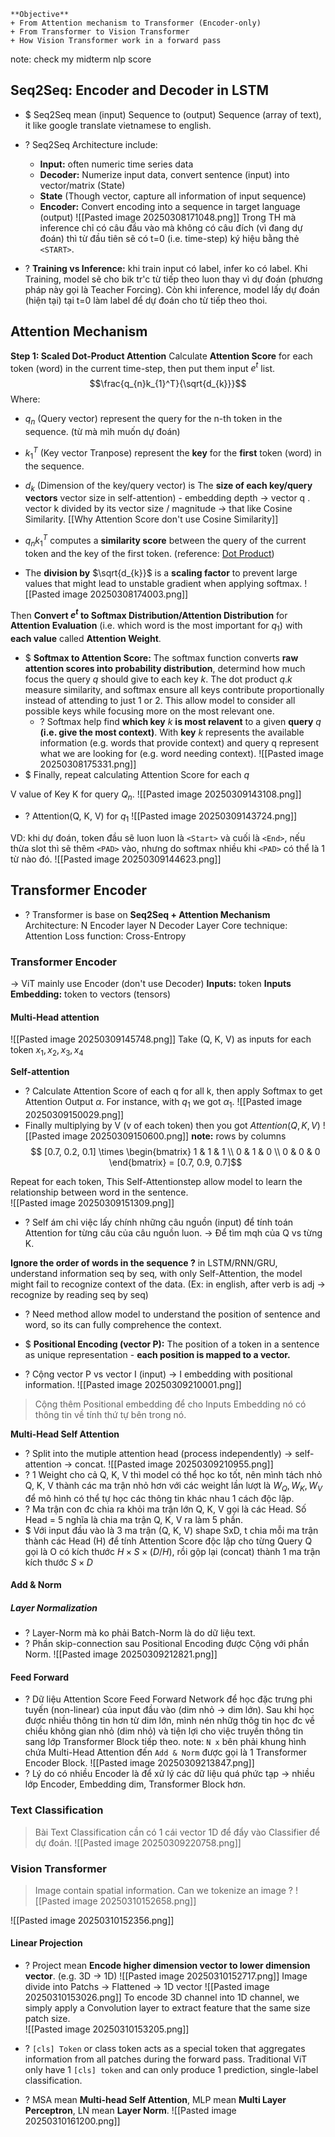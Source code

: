 ```ad-important
**Objective**
+ From Attention mechanism to Transformer (Encoder-only)
+ From Transformer to Vision Transformer
+ How Vision Transformer work in a forward pass
```
note: check my midterm nlp score

## Seq2Seq: Encoder and Decoder in LSTM
+ $ Seq2Seq mean (input) Sequence to (output) Sequence (array of text), it like google translate vietnamese to english.
+ ? Seq2Seq Architecture include: 
	+ **Input:** often numeric time series data
	+ **Decoder:** Numerize input data, convert sentence (input) into vector/matrix (State)
	+ **State** (Though vector, capture all information of input sequence)
	+ **Encoder:** Convert encoding into a sequence in target language (output)
![[Pasted image 20250308171048.png]]
 Trong TH mà inference chỉ có câu đầu vào mà không có câu đích (vì đang dự đoán) thì từ đầu tiên sẽ có t=0 (i.e. time-step) ký hiệu bằng thẻ `<START>`.

+ ? **Training vs Inference:** khi train input có label, infer ko có label. Khi Training, model sẽ cho bik tr'c từ tiếp theo luon thay vì dự đoán (phương pháp này gọi là Teacher Forcing). Còn khi inference, model lấy dự đoán (hiện tại) tại t=0 làm label để dự đoán cho từ tiếp theo thoi. 

## Attention Mechanism
**Step 1: Scaled Dot-Product Attention**
Calculate **Attention Score** for each token (word) in the current time-step, then put them input $e^t$ list. $$\frac{q_{n}k_{1}^T}{\sqrt{d_{k}}}$$ Where:
+ $q_n$ (Query vector) represent the query for the n-th token in the sequence. (từ mà mìh muốn dự đoán)
+ $k_{1}^T$ (Key vector Tranpose) represent the **key** for the **first** token (word) in the sequence.
 + $d_{k}$ (Dimension of the key/query vector) is The **size of each key/query vectors** vector size in self-attention) - embedding depth
	 -> vector q . vector k divided by its vector size / magnitude -> that like Cosine Similarity. [[Why Attention Score don't use Cosine Similarity]]
	
+ $q_{n}k_{1}^T$ computes a **similarity score** between the query of the current token and the key of the first token. (reference: [Dot Product](https://en.wikipedia.org/wiki/Dot_product))
+ The **division by** $\sqrt{d_{k}}$ is a **scaling factor** to prevent large values that might lead to unstable gradient when applying softmax. 
![[Pasted image 20250308174003.png]]

Then **Convert $e^t$ to Softmax Distribution/Attention Distribution** for **Attention Evaluation** (i.e. which word is the most important for $q_{1}$) with **each value** called **Attention Weight**.
+ $ **Softmax to Attention Score:** The softmax function converts **raw attention scores into probability distribution**, determind how much focus the query $q$ should give to each key $k$. The dot product $q.k$ measure similarity, and softmax ensure all keys contribute proportionally instead of attending to just 1 or 2. This allow model to consider all possible keys while focusing more on the most relevant one.
	+ ? Softmax help find **which key** $k$ **is most relavent** to a given **query** $q$ **(i.e. give the most context)**. With **key** $k$ represents the available information (e.g. words that provide context) and query q represent what we are looking for (e.g. word needing context).
![[Pasted image 20250308175331.png]]
+ $ Finally, repeat calculating Attention Score for each $q$

V value of Key K for query $Q_{n}$. 
![[Pasted image 20250309143108.png]]
+ ? Attention(Q, K, V) for $q_{1}$  ![[Pasted image 20250309143724.png]]

VD: khi dự đoán, token đầu sẽ luon luon là `<Start>` và cuối là `<End>`, nếu thừa slot thì sẽ thêm `<PAD>` vào, nhưng do softmax nhiều khi `<PAD>` có thể là 1 từ nào đó.
![[Pasted image 20250309144623.png]]

## Transformer Encoder
+ ? Transformer is base on **Seq2Seq + Attention Mechanism**
Architecture:
	N Encoder layer
	N Decoder Layer
Core technique: Attention
Loss function: Cross-Entropy

### Transformer Encoder
-> ViT mainly use Encoder (don't use Decoder)
**Inputs:** token
**Inputs Embedding:** token to vectors (tensors)

#### Multi-Head attention
![[Pasted image 20250309145748.png]]
Take (Q, K, V) as inputs for each token $x_{1},x_{2}, x_{3}, x_{4}$

**Self-attention**
+ ? Calculate Attention Score of each q for all k, then apply Softmax to get Attention Output $\alpha$. For instance, with $q_{1}$ we got $\alpha_{1}$.  ![[Pasted image 20250309150029.png]]
+ Finally multiplying by V (v of each token) then you got $Attention(Q, K, V)$ ![[Pasted image 20250309150600.png]]
**note:** rows by columns
$$
[0.7, 0.2, 0.1] \times 
\begin{bmatrix}
1 & 1 & 1  \\
0 & 1 & 0 \\ 
0 & 0 & 0 
\end{bmatrix} = [0.7, 0.9, 0.7]$$

Repeat for each token, This Self-Attentionstep allow model to learn the relationship between word in the sentence.  
![[Pasted image 20250309151309.png]]
+ ? Self ám chỉ việc lấy chính những câu nguồn (input) để tính toán Attention for từng câu của câu nguồn luon. -> Để tìm mqh của Q vs từng K. 

**Ignore the order of words in the sequence ?**
in LSTM/RNN/GRU, understand information seq by seq, with only Self-Attention, the model might fail to recognize context of the data. (Ex: in english, after verb is adj -> recognize by reading seq by seq)   
+ ? Need method allow model to understand the position of sentence and word, so its can fully comprehence the context.


+ $ **Positional Encoding (vector P):** The position of a token in a sentence as unique representation - **each position is mapped to a vector.** 
+ ? Cộng vector P vs vector I (input) -> I embedding with positional information.
![[Pasted image 20250309210001.png]]
>Cộng thêm Positional embedding để cho Inputs Embedding nó có thông tin về tính thứ tự bên trong nó.


**Multi-Head Self Attention**
+ ? Split into the mutiple attention head (process independently) -> self-attention -> concat.
 ![[Pasted image 20250309210955.png]]
 + ? 1 Weight cho cả Q, K, V thì model có thể học ko tốt, nên mình tách nhỏ Q, K, V thành các ma trận nhỏ hơn với các weight lần lượt là $W_{Q}, W_{K}, W_{V}$ để mô hình có thể tự học các thông tin khác nhau 1 cách độc lập.  
 + ? Ma trận con đc chia ra khỏi ma trận lớn Q, K, V gọi là các Head. Số Head = 5 nghĩa là chia ma trận Q, K, V ra làm 5 phần.
 + $ Với input đầu vào là 3 ma trận (Q, K, V) shape SxD, t chia mỗi ma trận thành các Head (H) để tính Attention Score độc lập cho từng Query Q gọi là O có kích thước $H \times S \times (D/H)$, rồi gộp lại (concat) thành 1 ma trận kích thước $S \times D$ 

#### Add & Norm
##### Layer Normalization
+ ? Layer-Norm mà ko phải Batch-Norm là do dữ liệu text. 
+ ? Phần skip-connection sau Positional Encoding được Cộng với phần Norm. 
![[Pasted image 20250309212821.png]]
#### Feed Forward
+ ? Dữ liệu Attention Score Feed Forward Network để học đặc trưng phi tuyến (non-linear) của input đầu vào (dim nhỏ -> dim lớn). Sau khi học được nhiều thông tin hơn từ dim lớn, mình nén nhữg thôg tin học đc về chiều không gian nhỏ (dim nhỏ) và tiện lợi cho việc truyền thông tin sang lớp Transformer Block tiếp theo. 
note: `N x` bên phải khung hình chứa Multi-Head Attention đến `Add & Norm` được gọi là 1 Transformer Encoder Block.
![[Pasted image 20250309213847.png]]
+ ? Lý do có nhiều Encoder là để xử lý các dữ liệu quá phức tạp -> nhiều lớp Encoder, Embedding dim, Transformer Block hơn.

### Text Classification
> Bài Text Classification cần có 1 cái vector 1D để đẩy vào Classifier để dự đoán. 
![[Pasted image 20250309220758.png]]

### Vision Transformer
>Image contain spatial information. Can we tokenize an image ?
>![[Pasted image 20250310152658.png]]

![[Pasted image 20250310152356.png]]


#### Linear Projection
+ ? Project mean **Encode higher dimension vector to lower dimension vector**. (e.g. 3D -> 1D) 
![[Pasted image 20250310152717.png]]
Image divide into Patchs -> Flattened -> 1D vector 
![[Pasted image 20250310153026.png]]
To encode 3D channel into 1D channel, we simply apply a Convolution layer to extract feature that the same size patch size.   
![[Pasted image 20250310153205.png]]

+ ? `[cls] Token` or class token acts as a special token that aggregates information from all patches during the forward pass.  Traditional ViT only have 1 `[cls] token` and can only produce 1 prediction, single-label classification.
+ ? MSA mean **Multi-head Self Attention**, MLP mean **Multi Layer Perceptron**, LN mean **Layer Norm**.
![[Pasted image 20250310161200.png]]

